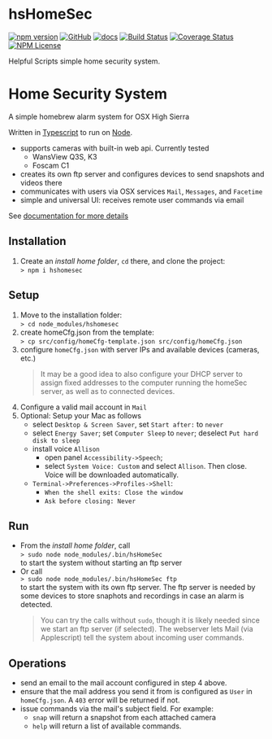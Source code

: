 hsHomeSec 
========
[![npm version](https://badge.fury.io/js/hshomesec.svg)](https://badge.fury.io/js/hshomesec)
[![GitHub](https://img.shields.io/badge/GitHub-hsHomeSec-blue.svg)](https://github.com/helpfulscripts/hsHomeSec)
[![docs](https://img.shields.io/badge/hsDocs-hsHomeSec-blue.svg)](https://helpfulscripts.github.io/hsHomeSec/#!/api/hsHomeSec/0)
[![Build Status](https://travis-ci.org/HelpfulScripts/hsHomeSec.svg?branch=master)](https://travis-ci.org/HelpfulScripts/hsHomeSec)
[![Coverage Status](https://coveralls.io/repos/github/HelpfulScripts/hsHomeSec/badge.svg?branch=master)](https://coveralls.io/github/HelpfulScripts/hsHomeSec?branch=master)
[![NPM License](https://img.shields.io/badge/license-MIT-brightgreen.svg)](https://www.npmjs.com/package/hshomesec)

Helpful Scripts simple home security system.

# Home Security System
A simple homebrew alarm system for OSX High Sierra

Written in [Typescript](typescriptlang.org) to run on [Node](nodejs.org).
- supports cameras with built-in web api. Currently tested
    - WansView Q3S, K3
    - Foscam C1
- creates its own ftp server and configures devices to send snapshots and videos there
- communicates with users via OSX services `Mail`, `Messages`, and `Facetime`
- simple and universal UI: receives remote user commands via email

See [documentation for more details](http://helpfulscripts.github.io/hsHomeSec/#!/api/hsHomeSec/0)

## Installation
1. Create an *install home folder*, `cd` there, and clone the project:<br>
`> npm i hshomesec`<br>

## Setup
1. Move to the installation folder:<br>
`> cd node_modules/hshomesec`
2. create homeCfg.json from the template:<br>
`> cp src/config/homeCfg-template.json src/config/homeCfg.json`
3. configure `homeCfg.json` with server IPs and available devices (cameras, etc.)
   > It may be a good idea to also configure your DHCP server to assign fixed addresses to the computer running the homeSec server, as well as to connected devices.
4. Configure a valid mail account in `Mail`
5. Optional: Setup your Mac as follows
    - select `Desktop & Screen Saver`, set `Start after:` to `never`
    - select `Energy Saver`; set `Computer Sleep` to `never`; deselect `Put hard disk to sleep`
    - install voice `Allison`
        - open panel `Accessibility->Speech`; 
        - select `System Voice: Custom` and select `Allison`. Then close. 
        Voice will be downloaded automatically.
    - `Terminal->Preferences->Profiles->Shell`:
        - `When the shell exits: Close the window`
        - `Ask before closing: Never`

## Run
- From the *install home folder*, call<br>
    `> sudo node node_modules/.bin/hsHomeSec`<br>
    to start the system without starting an ftp server
- Or call<br>
    `> sudo node node_modules/.bin/hsHomeSec ftp`<br>
    to start the system with its own ftp server. The ftp server is needed 
    by some devices to store snaphots and recordings in case an alarm is 
    detected.
    > You can try the calls without `sudo`, though it is likely needed since we start an ftp server (if selected). 
    The webserver lets Mail (via Applescript) tell the system about incoming user commands.

## Operations
- send an email to the mail account configured in step 4 above.
- ensure that the mail address you send it from is configured as `User` in `homeCfg.json`. A `403` error will be returned if not.
- issue commands via the mail's subject field. For example:
   - `snap` will return a snapshot from each attached camera
   - `help` will return a list of available commands.
